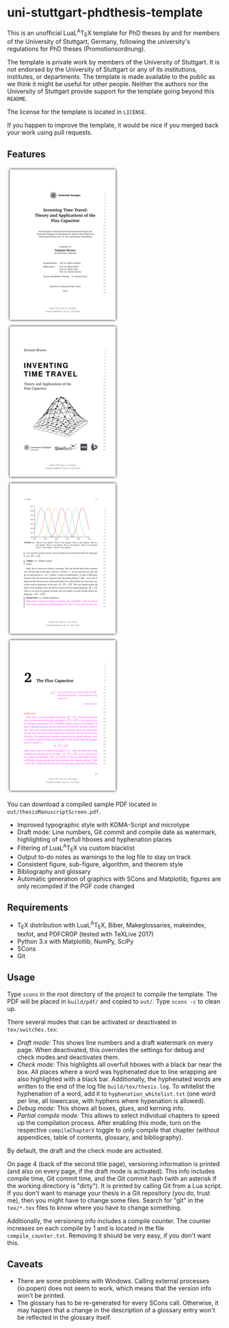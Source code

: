 # uni-stuttgart-phdthesis-template

This is an unofficial LuaL<sup>A</sup>T<sub>E</sub>X template for PhD
theses by and for members of the University of Stuttgart, Germany,
following the university's regulations for PhD theses
(Promotionsordnung).

The template is private work by members of the University of Stuttgart.
It is not endorsed by the University of Stuttgart or any of its
institutions, institutes, or departments.
The template is made available to the public as we think it might
be useful for other people.
Neither the authors nor the University of Stuttgart provide support
for the template going beyond this `README`.

The license for the template is located in `LICENSE`.

If you happen to improve the template, it would be nice if you merged
back your work using pull requests.

## Features

![Sample title page](readme_image_title.png)
![Sample second title page](readme_image_title2.png)
![Sample text page](readme_image_text.png)
![Sample page with chapter heading](readme_image_heading.png)

You can download a compiled sample PDF located in
`out/thesisManuscriptScreen.pdf`.

* Improved typographic style with KOMA-Script and microtype
* Draft mode: Line numbers, Git commit and compile date as watermark,
  highlighting of overfull hboxes and hyphenation places
* Filtering of LuaL<sup>A</sup>T<sub>E</sub>X via custom blacklist
* Output to-do notes as warnings to the log file to stay on track
* Consistent figure, sub-figure, algorithm, and theorem style
* Bibliography and glossary
* Automatic generation of graphics with SCons and Matplotlib, figures
  are only recompiled if the PGF code changed

## Requirements

* T<sub>E</sub>X distribution with LuaL<sup>A</sup>T<sub>E</sub>X,
  Biber, Makeglossaries, makeindex, texfot, and PDFCROP
  (tested with TeXLive 2017)
* Python 3.x with Matplotlib, NumPy, SciPy
* SCons
* Git

## Usage

Type `scons` in the root directory of the project to compile the
template. The PDF will be placed in `build/pdf/` and copied to
`out/`. Type `scons -c` to clean up.

There several modes that can be activated or deactivated in
`tex/switches.tex`:

* *Draft mode:* This shows line numbers and a draft watermark on
  every page. When deactivated, this overrides the settings for
  debug and check modes and deactivates them.
* *Check mode:* This highlights all overfull hboxes with a black bar
  near the box. All places where a word was hyphenated due to
  line wrapping are also highlighted with a black bar.
  Additionally, the hyphenated words are written to the
  end of the log file `build/tex/thesis.log`. To whitelist the
  hyphenation of a word, add it to `hyphenation_whitelist.txt`
  (one word per line, all lowercase, with hyphens where hypenation
  is allowed).
* *Debug mode:* This shows all boxes, glues, and kerning info.
* *Partial compile mode:* This allows to select individual chapters
  to speed up the compilation process. After enabling this mode,
  turn on the respective `compileChapterX` toggle to only compile
  that chapter (without appendices, table of contents, glossary,
  and bibliography).

By default, the draft and the check mode are activated.

On page 4 (back of the second title page), versioning information
is printed (and also on every page, if the draft mode is activated).
This info includes compile time, Git commit time, and the Git commit
hash (with an asterisk if the working directiory is "dirty"). It is
printed by calling Git from a Lua script. If you don't want to
manage your thesis in a Git repository (you do, trust me), then you
might have to change some files. Search for "git" in the
`tex/*.tex` files to know where you have to change something.

Additionally, the versioning info includes a compile counter. The
counter increases on each compile by 1 and is located in the file
`compile_counter.txt`. Removing it should be very easy, if you
don't want this.

## Caveats

* There are some problems with Windows. Calling external processes
  (io.popen) does not seem to work, which means that the version
  info won't be printed.
* The glossary has to be re-generated for every SCons call.
  Otherwise, it may happen that a change in the description of a
  glossary entry won't be reflected in the glossary itself.
